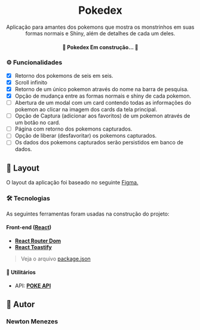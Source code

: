 <h1 align="center">Pokedex</h1>

<p align="center">Aplicação para amantes dos pokemons que mostra os monstrinhos em suas formas normais e Shiny, além de detalhes de cada um deles. </p>

<h4 align="center"> 
	🚧  Pokedex Em construção...  🚧
</h4>

### ⚙️ Funcionalidades

- [x] Retorno dos pokemons de seis em seis.
- [x] Scroll infinito
- [x] Retorno de um único pokemon através do nome na barra de pesquisa.
- [x] Opção de mudança entre as formas normais e shiny de cada pokemon.
- [ ] Abertura de um modal com um card contendo todas as informações do pokemon ao clicar na imagem dos cards da tela principal.
- [ ] Opção de Captura (adicionar aos favoritos) de um pokemon através de um botão no card.
- [ ] Página com retorno dos pokemons capturados.
- [ ] Opção de liberar (desfavoritar) os pokemons capturados.
- [ ] Os dados dos pokemons capturados serão persistidos em banco de dados.

## 🎨 Layout

O layout da aplicação foi baseado no seguinte <a href="https://www.figma.com/community/file/979132880663340794"> Figma. </a>

### 🛠 Tecnologias

As seguintes ferramentas foram usadas na construção do projeto:

#### **Front-end**  ([React](https://reactjs.org/))

-   **[React Router Dom](https://github.com/ReactTraining/react-router/tree/master/packages/react-router-dom)**
-   **[React Toastify](https://www.npmjs.com/package/react-toastify)**

> Veja o arquivo  [package.json](https://github.com/Zira-el/pokedex/blob/master/front-end/pokedex/package.json)

#### 💪 **Utilitários**

-   API:  **[POKE API](https://pokeapi.co/)** 

## 🦸 Autor

 <h3><b>Newton Menezes</b></h3></a>

